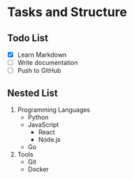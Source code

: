 # Tasks and Structure

## Todo List

- [x] Learn Markdown
- [ ] Write documentation
- [ ] Push to GitHub

## Nested List

1. Programming Languages
   - Python
   - JavaScript
     - React
     - Node.js
   - Go
2. Tools
   - Git
   - Docker